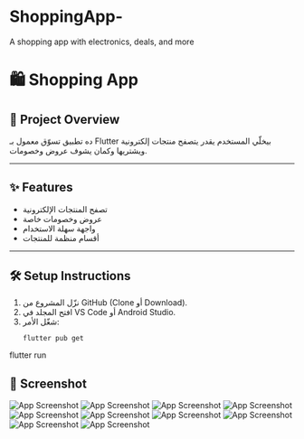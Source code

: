 # ShoppingApp-
A shopping app with electronics, deals, and more

# 🛍️ Shopping App

## 📖 Project Overview
ده تطبيق تسوّق معمول بـ Flutter بيخلّي المستخدم يقدر يتصفح منتجات إلكترونية ويشتريها وكمان يشوف عروض وخصومات.

---

## ✨ Features
- تصفح المنتجات الإلكترونية  
- عروض وخصومات خاصة  
- واجهة سهلة الاستخدام  
- أقسام منظمة للمنتجات  

---

## 🛠️ Setup Instructions
1. نزّل المشروع من GitHub (Clone أو Download).  
2. افتح المجلد في VS Code أو Android Studio.  
3. شغّل الأمر:  
   ```bash
   flutter pub get

flutter run
## 📸 Screenshot

![App Screenshot](sc1.png)
![App Screenshot](sc2.png)
![App Screenshot](sc3.png)
![App Screenshot](sc4.png)
![App Screenshot](sc5.png)
![App Screenshot](sc6.png)
![App Screenshot](sc7.png)
![App Screenshot](sc8.png)
![App Screenshot](sc9.png)
![App Screenshot](sc10.png)
